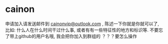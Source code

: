 # cainon
申请加入请发送邮件到 cainonvip@outlook.com , 陈述一下你就是你就可以了, 比如: 什么人在什么时间干过什么事, 或者有有一些特征性的地方和标识等. 不要忘了带上github的用户名哦, 我会把你加入到群组的
？？？要怎么操作
